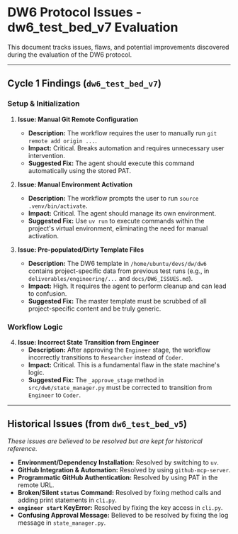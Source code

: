 # DW6 Protocol Issues - dw6_test_bed_v7 Evaluation

This document tracks issues, flaws, and potential improvements discovered during the evaluation of the DW6 protocol.

---

## Cycle 1 Findings (`dw6_test_bed_v7`)

### Setup & Initialization

1.  **Issue: Manual Git Remote Configuration**
    *   **Description:** The workflow requires the user to manually run `git remote add origin ...`. 
    *   **Impact:** Critical. Breaks automation and requires unnecessary user intervention.
    *   **Suggested Fix:** The agent should execute this command automatically using the stored PAT.

2.  **Issue: Manual Environment Activation**
    *   **Description:** The workflow prompts the user to run `source .venv/bin/activate`.
    *   **Impact:** Critical. The agent should manage its own environment.
    *   **Suggested Fix:** Use `uv run` to execute commands within the project's virtual environment, eliminating the need for manual activation.

3.  **Issue: Pre-populated/Dirty Template Files**
    *   **Description:** The DW6 template in `/home/ubuntu/devs/dw/dw6` contains project-specific data from previous test runs (e.g., in `deliverables/engineering/...` and `docs/DW6_ISSUES.md`).
    *   **Impact:** High. It requires the agent to perform cleanup and can lead to confusion.
    *   **Suggested Fix:** The master template must be scrubbed of all project-specific content and be truly generic.

### Workflow Logic

4.  **Issue: Incorrect State Transition from Engineer**
    *   **Description:** After approving the `Engineer` stage, the workflow incorrectly transitions to `Researcher` instead of `Coder`.
    *   **Impact:** Critical. This is a fundamental flaw in the state machine's logic.
    *   **Suggested Fix:** The `_approve_stage` method in `src/dw6/state_manager.py` must be corrected to transition from `Engineer` to `Coder`.

---

## Historical Issues (from `dw6_test_bed_v5`)

*These issues are believed to be resolved but are kept for historical reference.*

- **Environment/Dependency Installation:** Resolved by switching to `uv`.
- **GitHub Integration & Automation:** Resolved by using `github-mcp-server`.
- **Programmatic GitHub Authentication:** Resolved by using PAT in the remote URL.
- **Broken/Silent `status` Command:** Resolved by fixing method calls and adding print statements in `cli.py`.
- **`engineer start` KeyError:** Resolved by fixing the key access in `cli.py`.
- **Confusing Approval Message:** Believed to be resolved by fixing the log message in `state_manager.py`.
